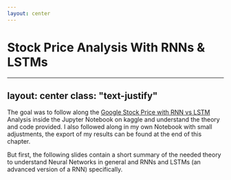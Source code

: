 ```yaml
---
layout: center
---
```


# Stock Price Analysis With RNNs & LSTMs

---
layout: center
class: "text-justify"
---

The goal was to follow along the
[Google Stock Price with RNN vs LSTM](https://www.kaggle.com/code/angeloruggieridj/google-stock-price-with-rnn-vs-lstm/notebook)
Analysis inside the Jupyter Notebook on kaggle and understand the theory and code provided.
I also followed along in my own Notebook with small adjustments, the export of my
results can be found at the end of this chapter.

But first, the following slides contain a short summary of the needed theory to understand
Neural Networks in general and RNNs and LSTMs (an advanced version of a RNN) specifically.
